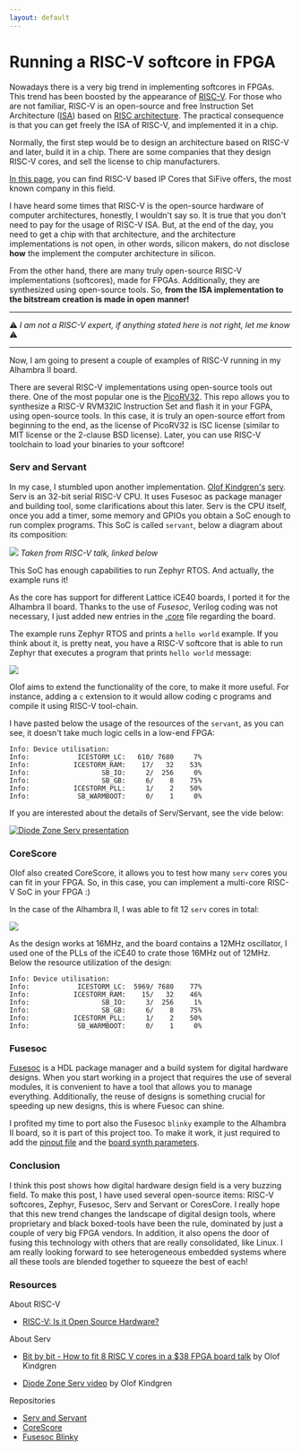 ```yaml
---
layout: default
---
```

# Running a RISC-V softcore in FPGA

Nowadays there is a very big trend in implementing softcores in FPGAs. This trend has
been boosted by the appearance of [RISC-V](https://riscv.org/). For those who are not familiar, RISC-V is an open-source and free Instruction Set Architecture
([ISA](https://en.wikipedia.org/wiki/Instruction_set_architecture)) based on [RISC architecture](https://en.wikipedia.org/wiki/Reduced_instruction_set_computer). The practical consequence is that you can get freely the ISA of RISC-V, and implemented it in a chip.

Normally, the first step would be to design an architecture based on RISC-V and later, build it in a chip. There are some companies that they design RISC-V cores, and sell the license to chip manufacturers.

[In this page](https://www.sifive.com/risc-v-core-ip#standard-core-grid), you can find RISC-V based IP Cores that SiFive offers, the most known company in this field.

I have heard some times that RISC-V is the open-source hardware of
computer architectures, honestly, I wouldn't say so. It is true that you
don't need to pay for the usage of RISC-V ISA. But, at the end of the day, you need
to get a chip with that architecture, and the architecture implementations is not open,
in other words, silicon makers, do not disclose **how** the implement the computer
architecture in silicon.

From the other hand, there are many truly open-source RISC-V implementations (softcores),
made for FPGAs. Additionally, they are synthesized using open-source tools. So, **from the
ISA implementation to the bitstream creation is made in open manner!**

__________

:warning: *I am not a RISC-V expert, if anything stated here is not right, let me know* :warning:

__________


Now, I am going to present a couple of examples of RISC-V running in my Alhambra II board.

There are several RISC-V implementations using open-source tools out there. One of the most popular one is the
[PicoRV32](https://github.com/cliffordwolf/picorv32). This repo allows you to synthesize a RISC-V RVM32IC Instruction Set
and flash it in your FGPA, using open-source tools. In this case, it is truly an open-source effort from beginning to
the end, as the license of PicoRV32 is ISC license (similar to MIT license or the 2-clause BSD license). Later, you can use
RISC-V toolchain to load your binaries to your softcore!

### Serv and Servant

In my case, I stumbled upon another implementation. [Olof Kindgren's](https://twitter.com/OlofKindgren) [serv](https://github.com/olofk/serv).
Serv is an 32-bit serial RISC-V CPU. It uses Fusesoc as package manager and building tool, some clarifications about this later. Serv
is the CPU itself, once you add a timer, some memory and GPIOs you obtain a SoC enough
to run complex programs. This SoC is called `servant`, below a diagram about its composition:

![](img/servant_arch.png)
*Taken from RISC-V talk, linked below*

This SoC has enough capabilities to run Zephyr RTOS. And actually, the example runs it!

As the core has support for different Lattice iCE40 boards, I ported it for the
 Alhambra II board. Thanks to the use of _Fusesoc_, Verilog coding was not necessary,
I just added new entries in the [.core](https://github.com/olofk/serv/blob/master/servant.core#L142) file regarding the board.

The example runs Zephyr RTOS and prints a `hello world` example. If you think about it, is pretty neat, you have a RISC-V softcore
that is able to run Zephyr that executes a program that prints `hello world` message:

![](img/zephyr_servant.png)

Olof aims to extend the functionality of the core, to make it more useful. For instance, adding a `c` extension to it would allow coding c programs and
compile it using RISC-V tool-chain.

I have pasted below the usage of the resources of the `servant`, as you can see, it doesn't take much logic cells in a low-end FPGA:

```
Info: Device utilisation:
Info: 	         ICESTORM_LC:   610/ 7680     7%
Info: 	        ICESTORM_RAM:    17/   32    53%
Info: 	               SB_IO:     2/  256     0%
Info: 	               SB_GB:     6/    8    75%
Info: 	        ICESTORM_PLL:     1/    2    50%
Info: 	         SB_WARMBOOT:     0/    1     0%
```

If you are interested about the details of Serv/Servant, see the vide below:

[![Diode Zone Serv presentation](img/serv_vid.png)](https://diode.zone/videos/watch/0230a518-e207-4cf6-b5e2-69cc09411013)

### CoreScore

Olof also created CoreScore, it allows you to test how many `serv` cores you can fit in your FPGA. So, in this case, you can implement a multi-core RISC-V SoC in your FPGA :)

In the case of the Alhambra II, I was able to fit 12 `serv` cores in total:

![](img/corescore.png)

As the design works at 16MHz, and the board contains a 12MHz oscillator, I used one of the PLLs of the iCE40 to crate those 16MHz out of 12MHz. Below the resource utilization
of the design:

```
Info: Device utilisation:
Info: 	         ICESTORM_LC:  5969/ 7680    77%
Info: 	        ICESTORM_RAM:    15/   32    46%
Info: 	               SB_IO:     3/  256     1%
Info: 	               SB_GB:     6/    8    75%
Info: 	        ICESTORM_PLL:     1/    2    50%
Info: 	         SB_WARMBOOT:     0/    1     0%
```

### Fusesoc

[Fusesoc](https://fusesoc.readthedocs.io/en/master/) is a HDL package manager and a build system for digital hardware designs. When you start
working in a project that requires the use of several modules, it is convenient to have a tool that allows you to manage everything. Additionally, the reuse of designs is something crucial for speeding up
new designs, this is where Fuesoc can shine.

I profited my time to port also the Fusesoc `blinky` example to the Alhambra II board, so it is part of this project too. To make it work,
it just required to add the [pinout file](https://github.com/fusesoc/blinky/blob/master/blinky.core#L5) and the [board synth parameters](https://github.com/fusesoc/blinky/blob/master/blinky.core#L155).

### Conclusion

I think this post shows how digital hardware design field is a very buzzing
field. To make this post, I have used several open-source items: RISC-V softcores, Zephyr, Fusesoc, Serv and Servant or CoresCore. I really hope
that this new trend changes the landscape of digital design tools, where
proprietary and black boxed-tools have been the rule, dominated by just a couple of very big FPGA vendors. In addition, it also opens the door of fusing this technology with others that are really consolidated, like Linux.
I am really looking forward to see heterogeneous embedded systems where all these tools are blended together to squeeze the best of each!

### Resources

About RISC-V

- [RISC-V: Is it Open Source Hardware? ](https://www.youtube.com/watch?v=4qBKOAv0sBI)

About Serv

- [Bit by bit - How to fit 8 RISC V cores in a $38 FPGA board talk](https://www.youtube.com/watch?v=xjIxORBRaeQ) by Olof Kindgren

- [Diode Zone Serv video](https://diode.zone/videos/watch/0230a518-e207-4cf6-b5e2-69cc09411013) by Olof Kindgren

Repositories

- [Serv and Servant](https://github.com/olofk/serv)
- [CoreScore](https://github.com/olofk/corescore)
- [Fusesoc Blinky](https://github.com/fusesoc/blinky)

